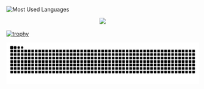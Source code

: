 <!--[![Ashutosh's github activity graph](https://github-readme-activity-graph.vercel.app/graph?username=wangzh12023)](https://github.com/ashutosh00710/github-readme-activity-graph)
<br><br><br><br>
[![GitHub Streak](https://streak-stats.demolab.com/?user=wangzh12023)](https://git.io/streak-stats)
<br><br><br>
[![Typing SVG](https://readme-typing-svg.demolab.com?font=Noto+Sans+Hong+Kong&weight=900&size=25&duration=4000&pause=2000&color=8E80F7&background=FF684E00&vCenter=true&random=false&width=435&lines=%E7%A5%9D%E4%BD%A0%E5%BC%80%E5%BF%83%E5%8F%91%E5%A4%A7%E8%B4%A2)](https://git.io/typing-svg)

![](https://raw.githubusercontent.com/wangzh12023/wangzh12023/output/github-contribution-grid-snake.svg)

-->

![Most Used Languages](https://github-readme-stats.vercel.app/api/top-langs/?username=wangzh12023&theme=dark&layout=compact)
<div align="center"> <img src="https://github-readme-stats.vercel.app/api/top-langs/?username=wangzh12023&hide_title=true&hide_border=true&layout=compact&langs_count=6&text_color=000&icon_color=fff&bg_color=0,52fa5a,4dfcff,c64dff&theme=graywhite" /> </div>


[![trophy](https://github-profile-trophy.vercel.app/?username=wangzh12023&rank=B&theme=chalk)](https://github.com/ryo-ma/github-profile-trophy)

![](https://raw.githubusercontent.com/wangzh12023/wangzh12023/output/github-contribution-grid-snake.svg)




<!-- ### Hi there is Zihan Wang👋

> - 🌱 Still learning some basic computer languages
> - 📷 Like photographing
> - 🏸 Often play badminton for fun
> - :runner: Also a runner -->

<!--
**wangzh12023/wangzh12023** is a ✨ _special_ ✨ repository because its `README.md` (this file) appears on your GitHub profile.

Here are some ideas to get you started:

- 🔭 I’m currently working on ...
- 🌱 I’m currently learning ...
- 👯 I’m looking to collaborate on ...
- 🤔 I’m looking for help with ...
- 💬 Ask me about ...
- 📫 How to reach me: ...
- 😄 Pronouns: ...
- ⚡ Fun fact: ...
-->

